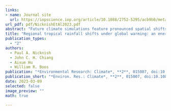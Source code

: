 ```yaml
---
links:
- name: Journal site
  url: https://iopscience.iop.org/article/10.1088/2752-5295/acb9b0/meta
url_pdf: pdf/NicknishEtAl2023.pdf
abstract: "Future climate simulations feature pronounced spatial shifts in the structure of tropical rainfall. We apply a novel atmospheric energy flux analysis to diagnose late 21st century tropical rainfall shifts in a large ensemble of simulations of 21st century climate. The method reconstructs 2D spatial changes in rainfall based on horizontal shifts in the lines of zero meridional and zonal divergent energy flux, called the energy flux equator (EFE) and energy flux prime meridian (EFPM), respectively. Two main sources of future atmospheric energy flux changes, and hence rainfall shifts, are identified by the analysis: the high-latitude North Atlantic due to a weakened Atlantic Meridional Overturning Circulation that shifts tropical rainfall southwards over the greater Tropical Atlantic sector and eastern Pacific; and the eastern tropical Pacific due to a permanent El-Nino-like response that produces zonal shifts over the Maritime Continent and South America. To first order, the shifts in the EFE and EFPM mirror gross distributional changes in tropical precipitation, with a southward shift in rainfall over the tropical Atlantic, West Africa, and eastern tropical Pacific and an eastward shift over the Maritime Continent and western Pacific. When used to reconstruct future rainfall shifts in the tropical Atlantic and Sahel, the method reasonably represents the simulated meridional structure of rainfall shifts but does not do so for the zonal structures."
title: "Regional tropical rainfall shifts under global warming: an energetic perspective"
publication_types:
  - "2"
authors:
  - Paul A. Nicknish
  - John C. H. Chiang
  - Aixue Hu
  - William R. Boos
publication: "*Environmental Research: Climate*, **2**, 015007, doi:10.1088/2752-5295/acb9b0"
publication_short: "*Environ. Res.: Climate*, **2**, 015007, doi:10.1088/2752-5295/acb9b0"
date: 2023-03-09
selected: false
image_preview: ""
math: true

---
```

